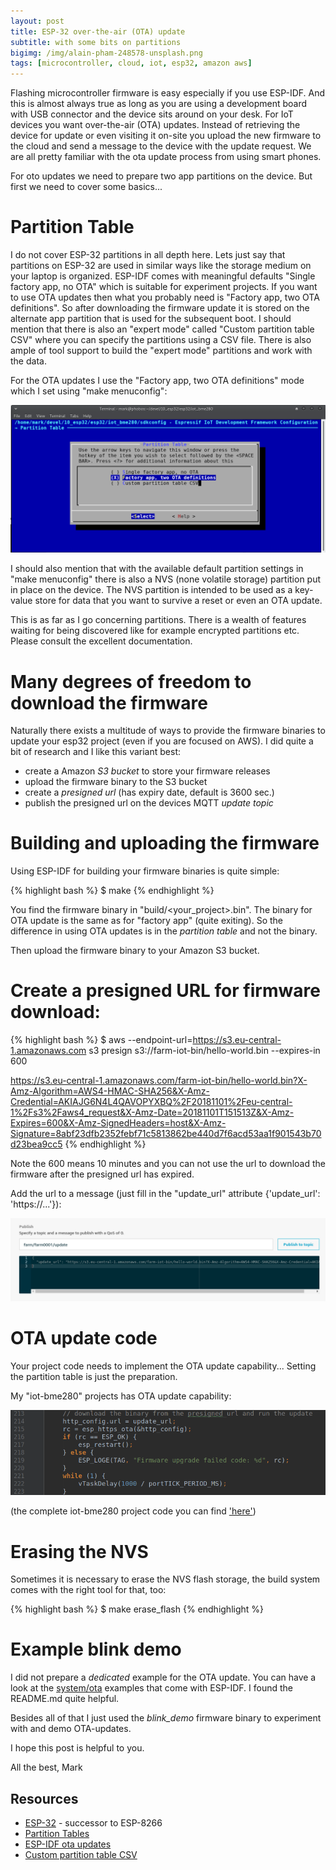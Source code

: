 ```yaml
---
layout: post
title: ESP-32 over-the-air (OTA) update
subtitle: with some bits on partitions
bigimg: /img/alain-pham-248578-unsplash.png
tags: [microcontroller, cloud, iot, esp32, amazon aws]
---
```


Flashing microcontroller firmware is easy especially if you use ESP-IDF. And this is almost always true as long as you are using a development board with USB connector and the device sits around on your desk. For IoT devices you want over-the-air (OTA) updates. Instead of retrieving the device for update or even visiting it on-site you upload the new firmware to the cloud and send a message to the device with the update request. We are all pretty familiar with the ota update process from using smart phones.

For oto updates we need to prepare two app partitions on the device. But first we need to cover some basics...


# Partition Table

I do not cover ESP-32 partitions in all depth here. Lets just say that partitions on ESP-32 are used in similar ways like the storage medium on your laptop is organized. ESP-IDF comes with meaningful defaults "Single factory app, no OTA" which is suitable for experiment projects. If you want to use OTA updates then what you probably need is "Factory app, two OTA definitions". So after downloading the firmware update it is stored on the alternate app partition that is used for the subsequent boot. I should mention that there is also an "expert mode" called "Custom partition table CSV" where you can specify the partitions using a CSV file. There is also ample of tool support to build the "expert mode" partitions and work with the data.

For the OTA updates I use the "Factory app, two OTA definitions" mode which I set using "make menuconfig":

![Screenshot set 2 OTA partitions](/media/esp_ota_update/screenshot-partition-table.png)


I should also mention that with the available default partition settings in "make menuconfig" there is also a NVS (none volatile storage) partition put in place on the device. The NVS partition is intended to be used as a key-value store for data that you want to survive a reset or even an OTA update.

This is as far as I go concerning partitions. There is a wealth of features waiting for being discovered like for example encrypted partitions etc. Please consult the excellent documentation.


# Many degrees of freedom to download the firmware

Naturally there exists a multitude of ways to provide the firmware binaries to update your esp32 project (even if you are focused on AWS). I did quite a bit of research and I like this variant best:

* create a Amazon *S3 bucket* to store your firmware releases
* upload the firmware binary to the S3 bucket
* create a *presigned url* (has expiry date, default is 3600 sec.)
* publish the presigned url on the devices MQTT *update topic*

    
# Building and uploading the firmware

Using ESP-IDF for building your firmware binaries is quite simple:

{% highlight bash %}
$ make
{% endhighlight %}


You find the firmware binary in "build/<your_project>.bin". The binary for OTA update is the same as for "factory app" (quite exiting). So the difference in using OTA updates is in the *partition table* and not the binary.

Then upload the firmware binary to your Amazon S3 bucket.


# Create a presigned URL for firmware download:

{% highlight bash %}
$ aws --endpoint-url=https://s3.eu-central-1.amazonaws.com s3 presign s3://farm-iot-bin/hello-world.bin --expires-in 600

https://s3.eu-central-1.amazonaws.com/farm-iot-bin/hello-world.bin?X-Amz-Algorithm=AWS4-HMAC-SHA256&X-Amz-Credential=AKIAJG6N4L4QAVOPYXBQ%2F20181101%2Feu-central-1%2Fs3%2Faws4_request&X-Amz-Date=20181101T151513Z&X-Amz-Expires=600&X-Amz-SignedHeaders=host&X-Amz-Signature=8abf23dfb2352febf71c5813862be440d7f6acd53aa1f901543b70d23bea9cc5
{% endhighlight %}

Note the 600 means 10 minutes and you can not use the url to download the firmware after the presigned url has expired.

Add the url to a message (just fill in the "update_url" attribute {'update_url': 'https://...'}):

![Requesting the device to update](/media/esp_ota_update/screenshot-ota-update-request.png)



# OTA update code

Your project code needs to implement the OTA update capability... Setting the partition table is just the preparation.

My "iot-bme280" projects has OTA update capability:

![Requesting the device to update](/media/esp_ota_update/code-esp-https-ota.png)

(the complete iot-bme280 project code you can find ['here'](https://github.com/finklabs/esp32.git))


# Erasing the NVS

Sometimes it is necessary to erase the NVS flash storage, the build system comes with the right tool for that, too:


{% highlight bash %}
$ make erase_flash
{% endhighlight %}


# Example blink demo

I did not prepare a *dedicated* example for the OTA update. You can have a look at the [system/ota](https://github.com/espressif/esp-idf/tree/master/examples/system/ota) examples that come with ESP-IDF. I found the README.md quite helpful.

Besides all of that I just used the *blink_demo* firmware binary to experiment with and demo OTA-updates.


I hope this post is helpful to you.

All the best, Mark


## Resources

* [ESP-32](https://www.espressif.com/en/products/hardware/esp32/overview) - successor to ESP-8266
* [Partition Tables](https://docs.espressif.com/projects/esp-idf/en/latest/api-guides/partition-tables.html)
* [ESP-IDF ota updates](https://docs.espressif.com/projects/esp-idf/en/latest/api-reference/system/ota.html)
* [Custom partition table CSV](https://medium.com/the-esp-journal/building-products-creating-unique-factory-data-images-3f642832a7a3)
